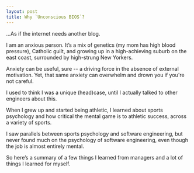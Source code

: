 ```yaml
---
layout: post
title: Why `Unconscious BIOS`?
---
```


...As if the internet needs another blog. 

I am an anxious person. It’s a mix of genetics (my mom has high blood pressure), Catholic guilt, and growing up in a high-achieving suburb on the east coast, surrounded by high-strung New Yorkers. 

Anxiety can be useful, sure -- a driving force in the absence of external motivation. Yet, that same anxiety can overwhelm and drown you if you're not careful.

I used to think I was a unique (head)case, until I actually talked to other engineers about this. 

When I grew up and started being athletic, I learned about sports psychology and how critical the mental game is to athletic success, across a variety of sports.

I saw parallels between sports psychology and software engineering, but never found much on the psychology of software engineering, even though the job is almost entirely mental.

So here’s a summary of a few things I learned from managers and a lot of things I learned for myself. 

